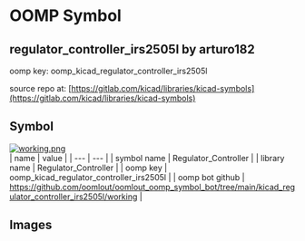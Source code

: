 # OOMP Symbol  
## regulator_controller_irs2505l  by arturo182  
  
oomp key: oomp_kicad_regulator_controller_irs2505l  
  
source repo at: [https://gitlab.com/kicad/libraries/kicad-symbols](https://gitlab.com/kicad/libraries/kicad-symbols)  
## Symbol  
  
[![working.png](working_600.png)](working.png)  
| name | value | 
| --- | --- | 
| symbol name | Regulator_Controller | 
| library name | Regulator_Controller | 
| oomp key | oomp_kicad_regulator_controller_irs2505l | 
| oomp bot github | https://github.com/oomlout/oomlout_oomp_symbol_bot/tree/main/kicad_regulator_controller_irs2505l/working | 
## Images  
